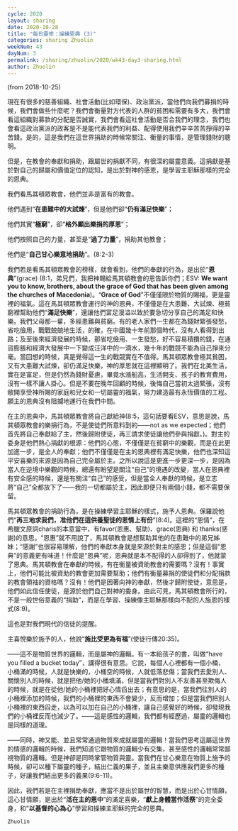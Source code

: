 ```yaml
---
cycle: 2020
layout: sharing
date: 2020-10-28
title: "每日靈修：操練恩典 (3)"
categories: sharing Zhuolin
weekNum: 43
dayNum: 3
permalink: /sharing/zhuolin/2020/wk43-day3-sharing.html
author: Zhuolin
---
```

(from 2018-10-25)

現在有很多的慈善組織、社會活動(比如環保)、政治黨派，當他們向我們募捐的時候，我們會做些什麼呢？我們會衡量對方代表的人群的貧困和需要有多大，我們會看這組織對募款的分配是否誠實，我們會看這社會活動是否合我們的理念，我們也會看這政治黨派的政客是不是能代表我們的利益、配得使用我們辛辛苦苦掙得的辛苦錢。是的，這是我們在這世界捐助的時候常關注、衡量的事情，是管理錢財的聰明。  

但是，在教會的奉獻和捐助，跟屬世的捐獻不同，有很深的屬靈意義。這捐獻是基於對自己的歸屬和價值定位的認知，是出於對神的感恩，是學習主耶穌那樣的完全的恩典。  

我們看馬其頓眾教會，他們並非是富有的教會。  

他們遇到“**在患難中的大試煉**”，但是他們卻“**仍有滿足快樂**”；  

他們其實“**極窮**”，卻“**格外顯出樂捐的厚恩**”；  

他們按照自己的力量，甚至是“**過了力量**”，捐助其他教會；  

他們是“**自己甘心樂意地捐助**”。(8:2-3)  

我們若是看馬其頓眾教會的榜樣，就會看到，他們的奉獻的行為，是出於“**恩典**”(grace) (8:1，弟兄們，我把神賜給馬其頓教會的恩告訴你們；ESV: **We want you to know, brothers, about the grace of God that has been given among the churches of Macedonia**)。“**Grace of God**”不僅僅限於物質的賜福，更是靈裡的福氣。這在馬其頓眾教會運行的神的恩典，不僅僅是在大患難、大試煉、極貧窮裡幫助他們“**滿足快樂**”，還讓他們富足漫溢以致於要急切分享自己的滿足和快樂。我們父母那一輩，多經患難與貧窮。有的老人家們一生都在為錢財緊張發愁，省吃儉用，戰戰兢兢地生活，的確，在中國幾十年前那個時代，沒有人看得到出路；及至後來經濟發展的時候，那省吃儉用、一生發愁，好不容易積攢的錢，在通貨膨脹和經濟大發展中一下變成汪洋中的一滴水，幾十年的戰競不能為自己掙來分毫。當回想的時候，真是覺得這一生的戰競實在不值得。馬其頓眾教會極其貧困，又有大患難大試煉，卻仍滿足快樂，神的厚恩就在這裡顯明了。我們在北美生活，實在是富足，但是仍然為錢財憂慮，畢竟水漲船高，生活開支、孩子的教育費用，沒有一樣不讓人掛心。但是不要在晚年回顧的時候，後悔自己當初太過緊張，沒有敞開享受神所賜的家庭和兒女和一切屬靈的福氣，努力建造最有永恆價值的工程。願主的恩典沒有阻攔地運行在我們中間。  

在主的恩典中，馬其頓眾教會將自己獻給神(8:5，這句話要看ESV，意思是說，馬其頓眾教會的樂捐行為，不是使徒們所意料到的——not as we expected；他們首先將自己奉獻給了主，然後歸附使徒，再三請求使徒讓他們參與捐獻。)。對主的委身是他們熱心捐獻的根源：他們的心態，不僅僅是在貧窮中的樂觀，而是在此更加進一步，是全人的奉獻；他們不僅僅是在主的恩典裡有滿足快樂，他們也深知這平安喜樂的來源是因為自己完全屬於主。之所以說這是更進一步更深一步，是因為當人在逆境中樂觀的時候，總還有盼望是關注“自己”的境遇的改變，當人在恩典裡有安全感的時候，還是有關注“自己”的感受，但是當全人奉獻的時候，是立志將“自己”全都放下了——我的一切都屬於主，因此即便只有兩個小錢，都不需要保留。  

馬其頓眾教會的捐助行為，是在操練學習主耶穌的樣式，施予人恩典。保羅說他們“**再三地求我們，准他們在這供養聖徒的恩情上有份**”(8:4)。這裡的“恩情”，在希臘文原詞charis的本意當中，有favor(恩惠、幫助)、grace(恩典) 和 thanks(感謝)的意思。“恩惠”就不用說了，馬其頓教會是想幫助其他的在患難中的弟兄姊妹；“感謝”也很容易理解，他們的奉獻本身就是來源於對主的感恩；但是這個“恩典”的意義更有味道！什麼是“恩典”呢，恩典就是本不配得的人卻得到了，他就蒙了恩典。馬其頓教會在奉獻的時候，有在衡量被資助教會的需要嗎？沒有！事實上，他們可能比被資助的教會更加需要幫助；他們有衡量募捐的使徒們和分配捐款的教會領袖的資格嗎？沒有！他們是因著向神的奉獻，然後才歸附使徒，意思是，他們如此信任使徒，是源於他們自己對神的委身。由此可見，馬其頓教會所行的，不是一般世俗意義的“捐助”，而是在學習、操練像主耶穌那樣向不配的人施恩的樣式(8:9)。  

這也是對我們現代的信徒的提醒。  

主喜悅樂於施予的人，他說“**施比受更為有福**”(使徒行傳20:35)。  

——這不是物質世界的邏輯，而是屬神的邏輯。有一本給孩子的書，叫做“have you filled a bucket today”，講得很有意思。它說，每個人心裡都有一個小桶，小桶滿的時候，人就是快樂的，小桶空的時候，人就低落悲傷；當我們去愛別人、關懷別人的時候，就是把他/她的小桶填滿，但是當我們對別人不友善甚至欺侮人的時候，就是在從他/她的小桶裡把好心情舀出去；有意思的是，當我們往別人的小桶裡添加的時候，我們的小桶裡的東西不會變少，反而增加；但是當我們把別人小桶裡的東西舀走，以為可以加在自己的小桶裡，讓自己感覺好的時候，卻發現我們的小桶裡反而也減少了。——這是感性的邏輯，我們都有經歷過，屬靈的邏輯也是同樣的道理。  

——同時，神又能、並且常常通過物質來成就屬靈的邏輯！當我們思考這屬這世界的情感的邏輯的時候，我們知道它跟物質的邏輯少有交集，甚至感性的邏輯常常鄙視物質的邏輯。但是神卻是同時掌管物質與靈。當我們在甘心樂意在物質上施予的時候，卻可以種下屬靈的種子，結出仁義的果子，並且主樂意供應我們更多的種子，好讓我們結出更多的義果(9:6-11)。  

因此，我們若是在主裡捐助奉獻，應當不是出於屬世的智慧，而是出於心甘情願，這心甘情願，是出於“**活在主的恩中**”的滿足喜樂，“**獻上身體當作活祭**”的完全委身，和“**以基督的心為心**”學習和操練主耶穌的完全的恩典。  

`Zhuolin`  

